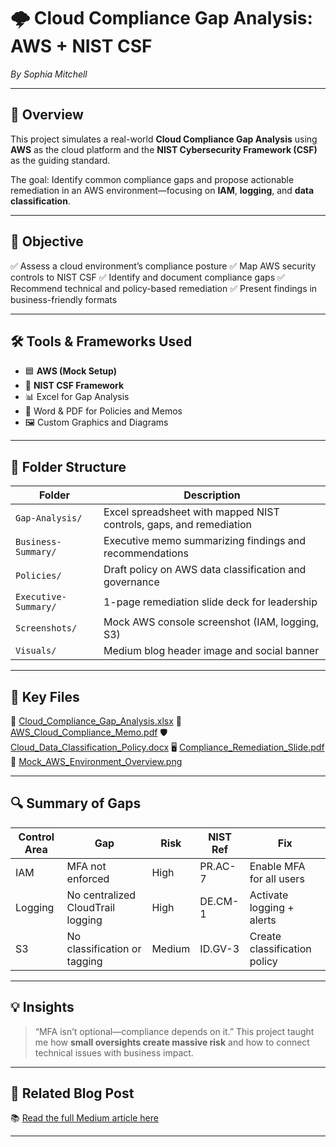 # 🌩️ Cloud Compliance Gap Analysis: AWS + NIST CSF 
_By Sophia Mitchell_

---

## 📌 Overview

This project simulates a real-world **Cloud Compliance Gap Analysis** using **AWS** as the cloud platform and the **NIST Cybersecurity Framework (CSF)** as the guiding standard.

The goal: Identify common compliance gaps and propose actionable remediation in an AWS environment—focusing on **IAM**, **logging**, and **data classification**.

---

## 🎯 Objective

✅ Assess a cloud environment’s compliance posture 
✅ Map AWS security controls to NIST CSF 
✅ Identify and document compliance gaps 
✅ Recommend technical and policy-based remediation 
✅ Present findings in business-friendly formats 

---

## 🛠️ Tools & Frameworks Used

- 🟦 **AWS (Mock Setup)** 
- 🔐 **NIST CSF Framework** 
- 📊 Excel for Gap Analysis 
- 📄 Word & PDF for Policies and Memos 
- 🖼️ Custom Graphics and Diagrams 

---

## 📂 Folder Structure

| Folder | Description |
|--------|-------------|
| `Gap-Analysis/` | Excel spreadsheet with mapped NIST controls, gaps, and remediation |
| `Business-Summary/` | Executive memo summarizing findings and recommendations |
| `Policies/` | Draft policy on AWS data classification and governance |
| `Executive-Summary/` | 1-page remediation slide deck for leadership |
| `Screenshots/` | Mock AWS console screenshot (IAM, logging, S3) |
| `Visuals/` | Medium blog header image and social banner |

---

## 📄 Key Files

📘 [Cloud_Compliance_Gap_Analysis.xlsx](./Gap-Analysis/Cloud_Compliance_Gap_Analysis.xlsx) 
📄 [AWS_Cloud_Compliance_Memo.pdf](./Business-Summary/AWS_Cloud_Compliance_Memo.pdf) 
🛡️ [Cloud_Data_Classification_Policy.docx](./Policies/Cloud_Data_Classification_Policy.docx) 
🖥️ [Compliance_Remediation_Slide.pdf](./Executive-Summary/Compliance_Remediation_Slide.pdf) 
📸 [Mock_AWS_Environment_Overview.png](./Screenshots/Mock_AWS_Environment_Overview.png)

---

## 🔍 Summary of Gaps

| Control Area | Gap | Risk | NIST Ref | Fix |
|--------------|-----|------|----------|-----|
| IAM | MFA not enforced | High | PR.AC-7 | Enable MFA for all users |
| Logging | No centralized CloudTrail logging | High | DE.CM-1 | Activate logging + alerts |
| S3 | No classification or tagging | Medium | ID.GV-3 | Create classification policy |

---

## 💡 Insights

> “MFA isn’t optional—compliance depends on it.” 
> This project taught me how **small oversights create massive risk** and how to connect technical issues with business impact.

---

## 📖 Related Blog Post

📚 [Read the full Medium article here](https://medium.com/@sophiamitchell/cloud-compliance-gap-analysis-nist-csf-aws)

---
